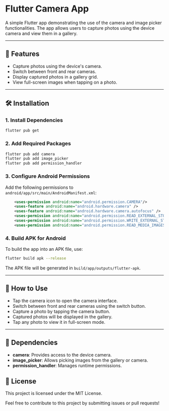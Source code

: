 # Flutter Camera App

A simple Flutter app demonstrating the use of the camera and image picker functionalities. The app allows users to capture photos using the device camera and view them in a gallery.

---

## 📸 Features
- Capture photos using the device's camera.
- Switch between front and rear cameras.
- Display captured photos in a gallery grid.
- View full-screen images when tapping on a photo.

---

## 🛠️ Installation

### 1. **Install Dependencies**
```bash
flutter pub get
```

### 2. **Add Required Packages**
```bash
flutter pub add camera
flutter pub add image_picker
flutter pub add permission_handler
```

### 3. **Configure Android Permissions**
Add the following permissions to `android/app/src/main/AndroidManifest.xml`:

```xml
    <uses-permission android:name="android.permission.CAMERA"/>
    <uses-feature android:name="android.hardware.camera" />
    <uses-feature android:name="android.hardware.camera.autofocus" />
    <uses-permission android:name="android.permission.READ_EXTERNAL_STORAGE"/>
    <uses-permission android:name="android.permission.WRITE_EXTERNAL_STORAGE"/>
    <uses-permission android:name="android.permission.READ_MEDIA_IMAGES"/>
```

### 4. **Build APK for Android**
To build the app into an APK file, use:
```bash
flutter build apk --release
```
The APK file will be generated in `build/app/outputs/flutter-apk`.

---

## 🎯 How to Use
- Tap the camera icon to open the camera interface.
- Switch between front and rear cameras using the switch button.
- Capture a photo by tapping the camera button.
- Captured photos will be displayed in the gallery.
- Tap any photo to view it in full-screen mode.

---

## 🚀 Dependencies
- **camera**: Provides access to the device camera.
- **image_picker**: Allows picking images from the gallery or camera.
- **permission_handler**: Manages runtime permissions.


## 📝 License
This project is licensed under the MIT License.

Feel free to contribute to this project by submitting issues or pull requests!

